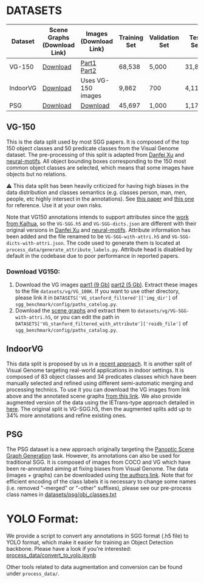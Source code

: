 # DATASETS

| Dataset  | Scene Graphs (Download Link) | Images (Download Link) | Training Set | Validation Set | Test Set |
|----------|------------------------------|------------------------|--------------|----------------|----------|
| VG-150   | [Download](https://1drv.ms/u/s!AmRLLNf6bzcir8xf9oC3eNWlVMTRDw?e=63t7Ed) | [Part1](https://cs.stanford.edu/people/rak248/VG_100K_2/images.zip)<br>[Part2](https://cs.stanford.edu/people/rak248/VG_100K_2/images2.zip) | 68,538 | 5,000 | 31,876 |
| IndoorVG | [Download](https://drive.google.com/file/d/1zfKXzmLxxYMzwlECtSch84oknCBEXTzI/view?usp=sharing) | Uses VG-150 images | 9,862 | 700 | 4,112 |
| PSG      | [Download](https://entuedu-my.sharepoint.com/personal/jingkang001_e_ntu_edu_sg/_layouts/15/onedrive.aspx?ga=1&id=%2Fpersonal%2Fjingkang001%5Fe%5Fntu%5Fedu%5Fsg%2FDocuments%2Fopenpsg%2Fdata%2Fpsg) | [Download](https://entuedu-my.sharepoint.com/:u:/r/personal/jingkang001_e_ntu_edu_sg/Documents/openpsg/data/coco.zip?csf=1&web=1&e=9Z513T) | 45,697 | 1,000 | 1,177 |


## VG-150

This is the data split used by most SGG papers. It is composed of the top 150 object classes and 50 predicate classes from the Visual Genome dataset.
The pre-processing of this split is adapted from [Danfei Xu](https://github.com/danfeiX/scene-graph-TF-release/blob/master/data_tools/README.md) and [neural-motifs](https://github.com/rowanz/neural-motifs). All object bounding boxes corresponding to the 150 most common object classes are selected, which means that some images have objects but no relations. 

:warning: This data split has been heavily criticized for having high biases in the data distribution and classes semantics (e.g. classes person, man, men, people, etc highly intersect in the annotations). See [this paper](https://openaccess.thecvf.com/content_ICCV_2019/html/Liang_VrR-VG_Refocusing_Visually-Relevant_Relationships_ICCV_2019_paper.html) and [this one](https://openaccess.thecvf.com/content/ICCV2023W/SG2RL/html/Neau_Fine-Grained_is_Too_Coarse_A_Novel_Data-Centric_Approach_for_Efficient_ICCVW_2023_paper.html?trk=article-ssr-frontend-pulse_x-social-details_comments-action_comment-text) for reference. Use it at your own risks.

Note that VG150 annotations intends to support attributes since the [work from Kaihua](https://openaccess.thecvf.com/content_CVPR_2020/html/Tang_Unbiased_Scene_Graph_Generation_From_Biased_Training_CVPR_2020_paper.html), so the ```VG-SGG.h5``` and ```VG-SGG-dicts.json``` are different with their original versions in [Danfei Xu](https://github.com/danfeiX/scene-graph-TF-release/blob/master/data_tools/README.md) and [neural-motifs](https://github.com/rowanz/neural-motifs). Attribute information has been added and the file renamed to be ```VG-SGG-with-attri.h5``` and ```VG-SGG-dicts-with-attri.json```. The code used to generate them is located at ```process_data/generate_attribute_labels.py```. Attribute head is disabled by default in the codebase due to poor performance in reported papers.

### Download VG150:
1. Download the VG images [part1 (9 Gb)](https://cs.stanford.edu/people/rak248/VG_100K_2/images.zip) [part2 (5 Gb)](https://cs.stanford.edu/people/rak248/VG_100K_2/images2.zip). Extract these images to the file `datasets/vg/VG_100K`. If you want to use other directory, please link it in `DATASETS['VG_stanford_filtered']['img_dir']` of `sgg_benchmark/config/paths_catelog.py`. 
2. Download the [scene graphs](https://1drv.ms/u/s!AmRLLNf6bzcir8xf9oC3eNWlVMTRDw?e=63t7Ed) and extract them to `datasets/vg/VG-SGG-with-attri.h5`, or you can edit the path in `DATASETS['VG_stanford_filtered_with_attribute']['roidb_file']` of `sgg_benchmark/config/paths_catalog.py`.

## IndoorVG

This data split is proposed by us in a [recent approach](https://link.springer.com/chapter/10.1007/978-3-031-55015-7_25). It is another split of Visual Genome targeting real-world applications in indoor settings. It is composed of 83 object classes and 34 predicates classes which have been manually selected and refined using different semi-automatic merging and processing technics. To use it you can download the VG images from link above and the annotated scene graphs [from this link](https://drive.google.com/file/d/1zfKXzmLxxYMzwlECtSch84oknCBEXTzI/view?usp=sharing). We also provide augmented version of the data using the IETrans-type approach detailed in [here](process_data/data_augmentation/README.md). The original split is VG-SGG.h5, then the augmented splits add up to 34% more annotations and refine existing ones.


## PSG

The PSG dataset is a new approach originally targeting the [Panoptic Scene Graph Generation](https://arxiv.org/abs/2207.11247) task. However, its annotations can also be used for traditional SGG. It is composed of images from COCO and VG which have been re-annotated aiming at fixing biases from Visual Genome. The data (images + graphs) can be downloaded using [the authors link](https://entuedu-my.sharepoint.com/:f:/g/personal/jingkang001_e_ntu_edu_sg/EgQzvsYo3t9BpxgMZ6VHaEMBDAb7v0UgI8iIAExQUJq62Q?e=fIY3zh).
Note that for efficient encoding of the class labels it is necessary to change some names (i.e. removed "-merged" or "-other" suffixes), please see our pre-process class names in [datasets/psg/obj_classes.txt](datasets/psg/obj_classes.txt)

# YOLO Format:

We provide a script to convert any annotations in SGG format (.h5 file) to YOLO format, which make it easier for training an Object Detection backbone. Please have a look if you're interested: [process_data/convert_to_yolo.ipynb](process_data/convert_to_yolo.ipynb)

Other tools related to data augmentation and conversion can be found under ```process_data/```.